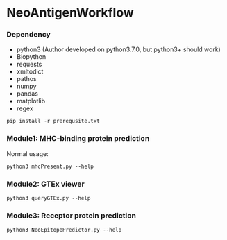 # NeoAntigenWorkflow

### Dependency
* python3 (Author developed on python3.7.0, but python3+ should work)
* Biopython
* requests
* xmltodict
* pathos
* numpy
* pandas
* matplotlib
* regex
```
pip install -r prerequsite.txt
```

### Module1: MHC-binding protein prediction
Normal usage:
```
python3 mhcPresent.py --help
```

### Module2: GTEx viewer
```
python3 queryGTEx.py --help
```

### Module3: Receptor protein prediction
```
python3 NeoEpitopePredictor.py --help
```
